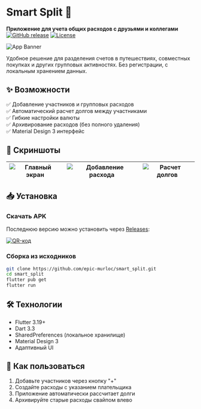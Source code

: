 # Smart Split 💸
**Приложение для учета общих расходов с друзьями и коллегами**  
[![GitHub release](https://img.shields.io/github/v/release/epic-murloc/smart_split?style=flat-square)](https://github.com/epic-murloc/smart_split/releases)
[![License](https://img.shields.io/badge/license-MIT-blue.svg?style=flat-square)](LICENSE)

![App Banner](https://i.postimg.cc/Y0sX8XdC/icon.png) <!-- Замените на реальный баннер -->

Удобное решение для разделения счетов в путешествиях, совместных покупках и других групповых активностях. Без регистрации, с локальным хранением данных.

## ✨ Возможности
✅ Добавление участников и групповых расходов  
✅ Автоматический расчет долгов между участниками  
✅ Гибкие настройки валюты  
✅ Архивирование расходов (без полного удаления)  
✅ Material Design 3 интерфейс  

## 📸 Скриншоты
| ![Главный экран](https://i.postimg.cc/FRG5924K/1.jpg) | ![Добавление расхода](https://i.postimg.cc/B6mkWHTL/2.jpg) | ![Расчет долгов](https://i.postimg.cc/05HFcG5h/3.jpg) |
|-------------------------------------------------------|------------------------------------------------------------|-------------------------------------------------------|

## 📥 Установка
### Скачать APK
Последнюю версию можно установить через [Releases](https://github.com/epic-murloc/smart_split/releases/latest):

[![QR-код](https://api.qrserver.com/v1/create-qr-code/?size=150x150&data=https://github.com/epic-murloc/smart_split/releases/latest/download/smart_split.apk)](https://github.com/epic-murloc/smart_split/releases/latest)

### Сборка из исходников
```bash
git clone https://github.com/epic-murloc/smart_split.git
cd smart_split
flutter pub get
flutter run
```
## 🛠 Технологии
- Flutter 3.19+
- Dart 3.3
- SharedPreferences (локальное хранилище)
- Material Design 3
- Адаптивный UI

## 📌 Как пользоваться
1. Добавьте участников через кнопку "+"
2. Создайте расходы с указанием плательщика
3. Приложение автоматически рассчитает долги
4. Архивируйте старые расходы свайпом влево
